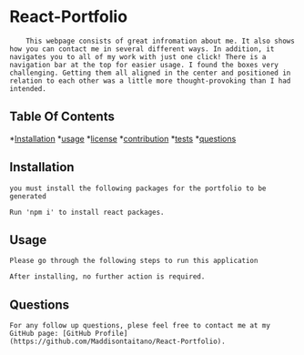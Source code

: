 # React-Portfolio

        This webpage consists of great infromation about me. It also shows how you can contact me in several different ways. In addition, it navigates you to all of my work with just one click! There is a navigation bar at the top for easier usage. I found the boxes very challenging. Getting them all aligned in the center and positioned in relation to each other was a little more thought-provoking than I had intended.
    

 ## Table Of Contents

*[Installation](#installation) 
*[usage](#usage)
*[license](#license)
*[contribution](#contribution)
*[tests](#tests)
*[questions](#questions)


## Installation
    you must install the following packages for the portfolio to be generated

    Run 'npm i' to install react packages.

   
    
 ## Usage
    Please go through the following steps to run this application 

    After installing, no further action is required. 


 ## Questions
    For any follow up questions, plese feel free to contact me at my GitHub page: [GitHub Profile](https://github.com/Maddisontaitano/React-Portfolio).
